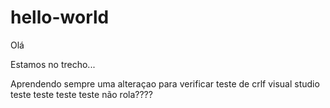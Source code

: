 ﻿# hello-world
Olá

Estamos no trecho...

Aprendendo sempre
	uma alteraçao para verificar
	teste de crlf
	visual studio
teste teste teste teste
não rola????


